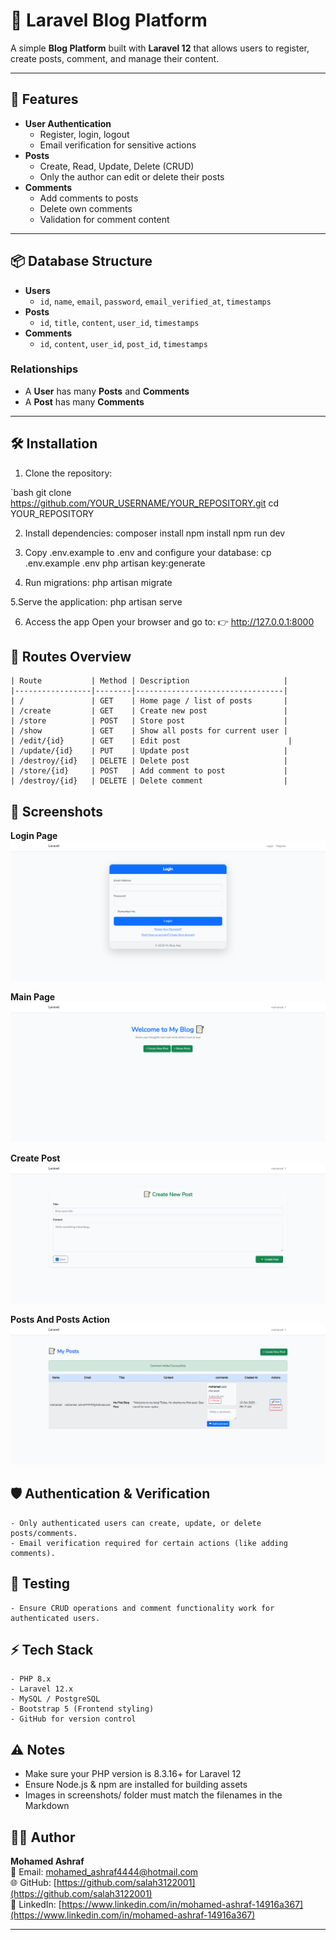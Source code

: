 # 📝 Laravel Blog Platform

A simple **Blog Platform** built with **Laravel 12** that allows users to register, create posts, comment, and manage their content.

---

## 🚀 Features

- **User Authentication**
  - Register, login, logout
  - Email verification for sensitive actions
- **Posts**
  - Create, Read, Update, Delete (CRUD)
  - Only the author can edit or delete their posts
- **Comments**
  - Add comments to posts
  - Delete own comments
  - Validation for comment content

---

## 📦 Database Structure

- **Users**
  - `id`, `name`, `email`, `password`, `email_verified_at`, `timestamps`
- **Posts**
  - `id`, `title`, `content`, `user_id`, `timestamps`
- **Comments**
  - `id`, `content`, `user_id`, `post_id`, `timestamps`

### Relationships

- A **User** has many **Posts** and **Comments**
- A **Post** has many **Comments**

---

## 🛠 Installation

1. Clone the repository:

`bash
git clone https://github.com/YOUR_USERNAME/YOUR_REPOSITORY.git
cd YOUR_REPOSITORY

2. Install dependencies:
    composer install
    npm install
    npm run dev

3. Copy .env.example to .env and configure your database:
    cp .env.example .env
    php artisan key:generate

4. Run migrations:
    php artisan migrate

5.Serve the application:
    php artisan serve

6. Access the app
    Open your browser and go to: 👉 http://127.0.0.1:8000


## 🧩 Routes Overview
           
    | Route           | Method | Description                     |
    |-----------------|--------|---------------------------------|
    | /               | GET    | Home page / list of posts       |
    | /create         | GET    | Create new post                 |
    | /store          | POST   | Store post                      |
    | /show           | GET    | Show all posts for current user |
    | /edit/{id}      | GET    | Edit post                        |
    | /update/{id}    | PUT    | Update post                     |
    | /destroy/{id}   | DELETE | Delete post                     |
    | /store/{id}     | POST   | Add comment to post             |
    | /destroy/{id}   | DELETE | Delete comment                  |

    
## 📸 Screenshots
   **Login Page**  
        ![Login Page](screenshots/login.png)
        
   **Main Page**  
        ![Main Page](screenshots/mainpage.png)
        
   **Create Post**  
        ![Create Post](screenshots/create_post.png)

   **Posts And Posts Action**
        ![Posts And Posts Action](screenshots/posts.png)

   
## 🛡 Authentication & Verification
    - Only authenticated users can create, update, or delete posts/comments.
    - Email verification required for certain actions (like adding comments).

## 🧪 Testing
    - Ensure CRUD operations and comment functionality work for authenticated users.

## ⚡ Tech Stack
    - PHP 8.x
    - Laravel 12.x
    - MySQL / PostgreSQL
    - Bootstrap 5 (Frontend styling)
    - GitHub for version control

## ⚠️ Notes
   - Make sure your PHP version is 8.3.16+ for Laravel 12
   - Ensure Node.js & npm are installed for building assets
   - Images in screenshots/ folder must match the filenames in the Markdown

## 🧑‍💻 Author
 **Mohamed Ashraf**  
  📧 Email: mohamed_ashraf4444@hotmail.com  
  🌐 GitHub: [https://github.com/salah3122001](https://github.com/salah3122001)  
  🔗 LinkedIn: [https://www.linkedin.com/in/mohamed-ashraf-14916a367](https://www.linkedin.com/in/mohamed-ashraf-14916a367)
       

---
    
